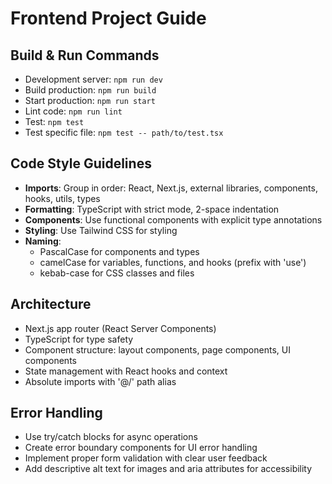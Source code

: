 # Frontend Project Guide

## Build & Run Commands
- Development server: `npm run dev`
- Build production: `npm run build`
- Start production: `npm run start`
- Lint code: `npm run lint`
- Test: `npm test`
- Test specific file: `npm test -- path/to/test.tsx`

## Code Style Guidelines
- **Imports**: Group in order: React, Next.js, external libraries, components, hooks, utils, types
- **Formatting**: TypeScript with strict mode, 2-space indentation
- **Components**: Use functional components with explicit type annotations
- **Styling**: Use Tailwind CSS for styling
- **Naming**:
  - PascalCase for components and types
  - camelCase for variables, functions, and hooks (prefix with 'use')
  - kebab-case for CSS classes and files

## Architecture
- Next.js app router (React Server Components)
- TypeScript for type safety
- Component structure: layout components, page components, UI components
- State management with React hooks and context
- Absolute imports with '@/' path alias

## Error Handling
- Use try/catch blocks for async operations
- Create error boundary components for UI error handling
- Implement proper form validation with clear user feedback
- Add descriptive alt text for images and aria attributes for accessibility